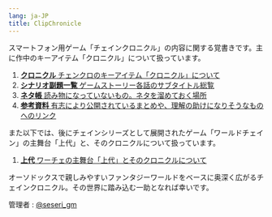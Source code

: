 ```yaml
---
lang: ja-JP
title: ClipChronicle
---
```


スマートフォン用ゲーム「チェインクロニクル」の内容に関する覚書きです。主に作中のキーアイテム「クロニクル」について扱っています。

1. [**クロニクル**
    チェンクロのキーアイテム「クロニクル」について
   ](./chronicle)
1. [**シナリオ副題一覧**
    ゲームストーリー各話のサブタイトル総覧
   ](./subtitles)
1. [**ネタ帳**
    読み物になっていないもの。ネタを溜めておく場所
   ](./note)
1. [**参考資料**
    有志により公開されているまとめや、理解の助けになりそうなものへのリンク
   ](./links)

また以下では、後にチェインシリーズとして展開されたゲーム「ワールドチェイン」の主舞台「上代」と、そのクロニクルについて扱っています。

1. [**上代**
    ワーチェの主舞台「上代」とそのクロニクルについて
   ](./kamisiro)

オーソドックスで親しみやすいファンタジーワールドをベースに奥深く広がるチェインクロニクル。その世界に踏み込む一助となれば幸いです。

管理者 : [@seseri_gm](https://twitter.com/seseri_gm)
